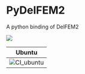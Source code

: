 # PyDelFEM2
A python binding of DelFEM2

<a href="http://doge.mit-license.org"><img src="http://img.shields.io/:license-mit-blue.svg"></a> 

| Ubuntu | 
| --- |
| ![CI_ubuntu](https://github.com/nobuyuki83/pydelfem2/workflows/CI_ubuntu/badge.svg) |
